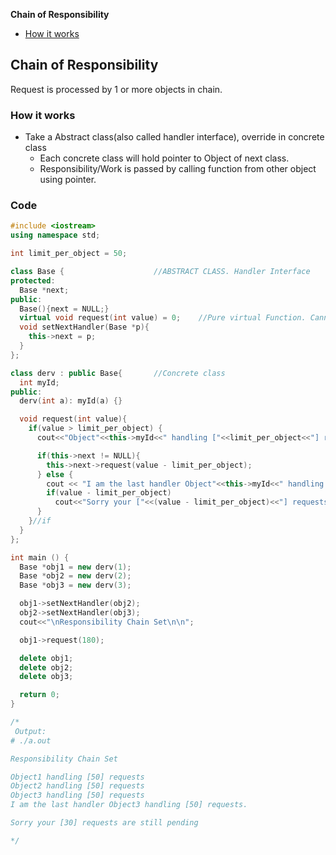 **Chain of Responsibility**
- [How it works](#how)

## Chain of Responsibility
Request is processed by 1 or more objects in chain.
<a name=how></a>
### How it works
- Take a Abstract class(also called handler interface), override in concrete class
  - Each concrete class will hold pointer to Object of next class.
  - Responsibility/Work is passed by calling function from other object using pointer.

### Code
```cpp
#include <iostream>
using namespace std;

int limit_per_object = 50;

class Base {                    //ABSTRACT CLASS. Handler Interface
protected:
  Base *next;
public:
  Base(){next = NULL;}
  virtual void request(int value) = 0;    //Pure virtual Function. Cannot have body in Abstract class, must be overridden in derived class.
  void setNextHandler(Base *p){
    this->next = p;
  }
};

class derv : public Base{       //Concrete class
  int myId;
public:
  derv(int a): myId(a) {}

  void request(int value){
    if(value > limit_per_object) {
      cout<<"Object"<<this->myId<<" handling ["<<limit_per_object<<"] requests\n";

      if(this->next != NULL){
        this->next->request(value - limit_per_object);
      } else {
        cout << "I am the last handler Object"<<this->myId<<" handling ["<<limit_per_object << "] requests.\n" << endl;
        if(value - limit_per_object)
          cout<<"Sorry your ["<<(value - limit_per_object)<<"] requests are still pending\n";
      }
    }//if
  }
};

int main () {
  Base *obj1 = new derv(1);
  Base *obj2 = new derv(2);
  Base *obj3 = new derv(3);

  obj1->setNextHandler(obj2);
  obj2->setNextHandler(obj3);
  cout<<"\nResponsibility Chain Set\n\n";

  obj1->request(180);

  delete obj1;
  delete obj2;
  delete obj3;

  return 0;
}

/*
 Output:
# ./a.out 

Responsibility Chain Set

Object1 handling [50] requests
Object2 handling [50] requests
Object3 handling [50] requests
I am the last handler Object3 handling [50] requests.

Sorry your [30] requests are still pending

*/
```
